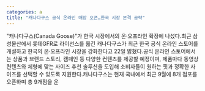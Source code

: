 ```yaml
---
categories: a
title: "캐나다구스 공식 온라인 매장 오픈…한국 시장 본격 공략"
---
```

"캐나다구스(Canada Goose)"가 한국 시장에서의 온·오프라인 확장에 나섰다.최근 삼성물산에서 롯데GFR로 라이선스를 옮긴 캐나다구스가 최근 한국 공식 온라인 스토어를 개설하고 한국의 온·오프라인 시장을 강화한다고 22일 밝혔다.공식 온라인 스토어에서는 상품과 브랜드 스토리, 캠페인 등 다양한 컨텐츠를 제공할 예정이며, 제품마다 동영상 컨텐츠와 체형에 맞는 사이즈 추천 솔루션을 도입해 소비자들이 원하는 핏과 정확한 사이즈를 선택할 수 있도록 지원한다.캐나다구스는 현재 국내에서 최근 9월에 8개 점포를 오픈하며 총 9개점을 운